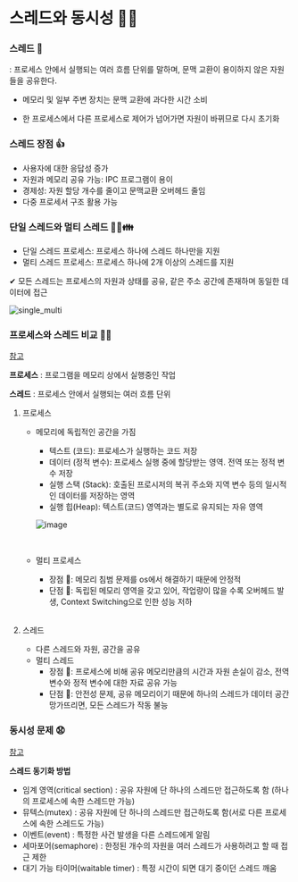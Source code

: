 # 스레드와 동시성 🤹‍♀️

### 스레드 🦾

: 프로세스 안에서 실행되는 여러 흐름 단위를 말하며, 문맥 교환이 용이하지 않은 자원들을 공유한다.

- 메모리 및 일부 주변 장치는 문맥 교환에 과다한 시간 소비

- 한 프로세스에서 다른 프로세스로 제어가 넘어가면 자원이 바뀌므로 다시 초기화

  

### 스레드 장점 👍

- 사용자에 대한 응답성 증가
- 자원과 메모리 공유 가능: IPC 프로그램이 용이
- 경제성: 자원 할당 개수를 줄이고 문맥교환 오버헤드 줄임
- 다중 프로세서 구조 활용 가능



### 단일 스레드와 멀티 스레드 🙋‍♀️👪

- 단일 스레드 프로세스: 프로세스 하나에 스레드 하나만을 지원
- 멀티 스레드 프로세스: 프로세스 하나에 2개 이상의 스레드를 지원

✔ 모든 스레드는 프로세스의 자원과 상태를 공유, 같은 주소 공간에 존재하며 동일한 데이터에 접근

![single_multi](https://user-images.githubusercontent.com/62419307/89294657-c9f7f680-d69a-11ea-80dd-213bb368e354.png)



### 프로세스와 스레드 비교 🤼‍♂️

[참고](https://gyoogle.dev/blog/computer-science/operating-system/Process%20vs%20Thread.html)

**프로세스** : 프로그램을 메모리 상에서 실행중인 작업

**스레드** : 프로세스 안에서 실행되는 여러 흐름 단위

1. 프로세스

   - 메모리에 독립적인 공간을 가짐

     - 텍스트 (코드): 프로세스가 실행하는 코드 저장
     - 데이터 (정적 변수): 프로세스 실행 중에 할당받는 영역. 전역 또는 정적 변수 저장
     - 실행 스택 (Stack): 호출된 프로시저의 복귀 주소와 지역 변수 등의 일시적인 데이터를 저장하는 영역
     - 실행 힙(Heap): 텍스트(코드) 영역과는 별도로 유지되는 자유 영역

     ![image](https://user-images.githubusercontent.com/62419307/89296627-8ce13380-d69d-11ea-9868-6b32df1fe0b6.png)

     <br>

   - 멀티 프로세스

     - 장점 🙂: 메모리 침범 문제를 os에서 해결하기 때문에 안정적
     - 단점 🙁: 독립된 메모리 영역을 갖고 있어, 작업량이 많을 수록 오버헤드 발생, Context Switching으로 인한 성능 저하

   <br>

2. 스레드

   - 다른 스레드와 자원, 공간을 공유
   - 멀티 스레드
     - 장점 🙂: 프로세스에 비해 공유 메모리만큼의 시간과 자원 손실이 감소, 전역 변수와 정적 변수에 대한 자료 공유 가능
     - 단점 🙁: 안전성 문제, 공유 메모리이기 때문에 하나의 스레드가 데이터 공간 망가뜨리면, 모든 스레드가 작동 불능



### 동시성 문제 😧

[참고](https://gyoogle.dev/blog/computer-language/Java/Thread.html)

**스레드 동기화 방법**

- 임계 영역(critical section) : 공유 자원에 단 하나의 스레드만 접근하도록 함 (하나의 프로세스에 속한 스레드만 가능)
- 뮤텍스(mutex) : 공유 자원에 단 하나의 스레드만 접근하도록 함(서로 다른 프로세스에 속한 스레드도 가능)
- 이벤트(event) : 특정한 사건 발생을 다른 스레드에게 알림
- 세마포어(semaphore) : 한정된 개수의 자원을 여러 스레드가 사용하려고 할 때 접근 제한
- 대기 가능 타이머(waitable timer) : 특정 시간이 되면 대기 중이던 스레드 깨움





